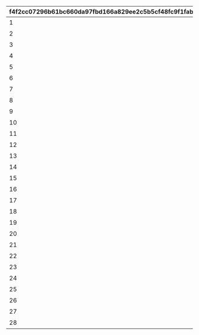 |f4f2cc07296b61bc660da97fbd166a829ee2c5b5cf48fc9f1fabc7ac730a4423|7f0959ef1ec0b9aaa7774f5674cdf53f1ce2ff9f61cd3ff78c194cedd8d69bef|92ed1929b87ad28acb5862f57ec7fd06a8ced96894c9cbb7cba4bd46cdcb539e|9a1b475d4e9cb231648bd048b33b2e1d25ec6ec326b57a03098eca2cbb653b82|e703d3a2c9e717c7e8db4600b291e5d4f7b8c40087bc6cdb29829f88564b0136|5c09f64b0ca6f5b1d2e42bed769b6a861fe3479fb7cfbc92c82b6508fa9aef0d|61f40647d84636c68da63b0598e416022a2b8b63779b6ed410bc3ba8d558fc71|9f10becd9d24645bb2d38b804a68d45dac893fe333e201a14e321604ace208af|
| --- | --- | --- | --- | --- | --- | --- | --- |
|1|失われた記憶を求めて|7001|2030/04/24 14:59:59|1|2018/09/13 12:00:00|7|0|
|2|姉妹の絆と願いの塔|7002|2030/04/24 14:59:59|1|2018/10/13 12:00:00|7|0|
|3|スターたちの二重奏|7003|2030/04/24 14:59:59|1|2018/11/14 12:00:00|7|0|
|4|シスターズ・ブッキング|7004|2030/04/24 14:59:59|1|2019/01/14 12:00:00|7|0|
|5|あまのじゃくゴーストハウス|7005|2030/04/24 14:59:59|1|2019/03/14 12:00:00|7|0|
|6|二つの誇りは絆と共に|7006|2030/04/24 14:59:59|1|2019/05/13 12:00:00|7|0|
|7|冥風戦記外伝・吸血鬼伝承|7007|2030/04/24 14:59:59|1|2019/07/15 12:00:00|7|0|
|8|あまあま妹シューターズ！|7008|2030/04/24 14:59:59|1|2019/09/14 12:00:00|7|0|
|9|もふもふメルヘン珍道中|7009|2030/04/24 14:59:59|1|2019/11/14 12:00:00|7|0|
|10|ティーチャーズガイダンス|7010|2030/04/24 14:59:59|1|2020/01/14 12:00:00|7|0|
|11|忍剣珍道中|7011|2030/04/24 14:59:59|1|2020/03/12 12:00:00|7|0|
|12|すれちがいディスタンス|7012|2030/04/24 14:59:59|1|2020/05/14 12:00:00|7|0|
|13|ちぐはぐワーク&レスト|7013|2030/04/24 14:59:59|1|2020/07/14 12:00:00|7|0|
|14|レディの理想と大人の真実|7014|2030/04/24 14:59:59|1|2020/09/15 12:00:00|7|0|
|15|姉なる命題と博士の対偶|7015|2030/04/24 14:59:59|1|2020/11/18 12:00:00|7|0|
|16|追憶の歌姫と彷徨う幽霊|7016|2030/04/24 14:59:59|1|2021/01/18 12:00:00|7|0|
|17|美の探求者と女君の宴|7017|2030/04/24 14:59:59|1|2021/03/18 12:00:00|7|0|
|18|ドジ退散！　脱大凶大作戦|7018|2030/04/24 14:59:59|1|2021/05/17 12:00:00|7|0|
|19|軍人たちの合同任務|7019|2030/04/24 14:59:59|1|2021/07/16 12:00:00|7|0|
|20|笑いとたい焼きのから騒ぎ|7020|2030/04/24 14:59:59|1|2021/09/16 12:00:00|7|0|
|21|若き正義と大人の美学|7021|2030/04/24 14:59:59|1|2021/11/17 12:00:00|7|0|
|22|超能力×魔法＝超魔法少女|7022|2030/04/24 14:59:59|1|2022/01/17 12:00:00|7|0|
|23|チアアップ・ヒーローズ！|7023|2030/04/24 14:59:59|1|2022/03/17 12:00:00|7|0|
|24|変貌大妃と（元）悪徳商人|7024|2030/04/24 14:59:59|1|2022/06/17 12:00:00|7|0|
|25|激闘！　交わる竜獣の拳|7025|2030/04/24 14:59:59|1|2022/10/18 12:00:00|7|0|
|26|ロンリーガールズ交流会|7026|2030/04/24 14:59:59|1|2023/03/17 12:00:00|7|0|
|27|悪党たちの大珍道中|7027|2030/04/24 14:59:59|1|2023/09/19 12:00:00|7|0|
|28|ルナティック・ラビリンス|7028|2030/04/24 14:59:59|1|2024/04/17 12:00:00|7|0|